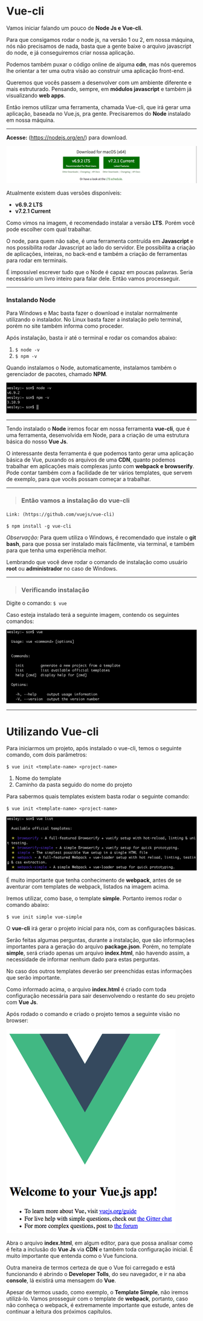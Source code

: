 # Vue-cli

Vamos iniciar falando um pouco de **Node Js e Vue-cli**.

Para que consigamos rodar o node js, na versão 1 ou 2, em nossa máquina, nós não precisamos de nada, basta que a gente baixe o arquivo javascript do node, e já conseguiremos criar nossa aplicação.

Podemos também puxar o código online de alguma **cdn**, mas nós queremos lhe orientar a ter uma outra visão ao construir uma aplicação front-end.

Queremos que vocês passem a desenvolver com um ambiente diferente e mais estruturado. Pensando, sempre, em **módulos javascript** e também já visualizando **web apps**.

Então iremos utilizar uma ferramenta, chamada Vue-cli, que irá gerar uma aplicação, baseada no Vue.js, pra gente. Precisaremos do **Node** instalado em nossa máquina.
 
***

**Acesse:** (https://nodejs.org/en/) para download.

![Node Js](./images/node_versions.png "Node Js")

Atualmente existem duas versões disponíveis:

* **v6.9.2 LTS**
* **v7.2.1 Current**

Como vimos na imagem, é recomendado instalar a versão **LTS**. Porém você pode escolher com qual trabalhar.

O node, para quem não sabe, é uma ferramenta contruída em **Javascript** e nos possibilita rodar Javascript ao lado do servidor. Ele possibilita a criação de aplicações, inteiras, no back-end e também a criação de ferramentas para rodar em terminais.

É impossível escrever tudo que o Node é capaz em poucas palavras. Seria necessário um livro inteiro para falar dele. Então vamos processeguir.

***

### Instalando Node

Para Windows e Mac basta fazer o download e instalar normalmente utilizando o instalador. No Linux basta fazer a instalação pelo terminal, porém no site também informa como proceder.

Após instalação, basta ir até o terminal e rodar os comandos abaixo:

1. `$ node -v`
2. `$ npm -v`

Quando instalamos o Node, automaticamente, instalamos também o gerenciador de pacotes, chamado **NPM**.

![Node Install Version](./images/node_install_version.png "Node Install Version")

***

Tendo instalado o **Node** iremos focar em nossa ferramenta **vue-cli**, que é uma ferramenta, desenvolvida em Node, para a criação de uma estrutura básica do nosso **Vue Js**.

O interessante desta ferramenta é que podemos tanto gerar uma aplicação básica de Vue, puxando os arquivos de uma **CDN**, quanto podemos trabalhar em aplicações mais complexas junto com **webpack e browserify**. Pode contar também com a facilidade de ter vários templates, que servem de exemplo, para que vocês possam começar a trabalhar.

***

> ### Então vamos a instalação do vue-cli

`Link: (https://github.com/vuejs/vue-cli)`

`$ npm install -g vue-cli`

_Observação:_ Para quem utiliza o Windows, é recomendado que instale o **git bash**, para que possa ser instalado mais fácilmente, via terminal, e também para que tenha uma experiência melhor.

Lembrando que você deve rodar o comando de instalação como usuário **root** ou **administrador** no caso de Windows.

***

> ### Verificando instalação

Digite o comando: `$ vue`

Caso esteja instalado terá a seguinte imagem, contendo os seguintes comandos:

![vue-cli](./images/vue-cli.png "vue-cli")

***

# Utilizando Vue-cli

Para iniciarmos um projeto, após instalado o vue-cli, temos o seguinte comando, com dois parâmetros:

`$ vue init <template-name> <project-name>`

1. Nome do template
2. Caminho da pasta seguido do nome do projeto

Para sabermos quais templates existem basta rodar o seguinte comando:

`$ vue init <template-name> <project-name>`

![Vue List](./images/vue-list.png "Vue List")

É muito importante que tenha conhecimento de **webpack**, antes de se aventurar com templates de webpack, listados na imagem acima.

Iremos utilizar, como base, o template **simple**. Portanto iremos rodar o comando abaixo:

`$ vue init simple vue-simple`

O **vue-cli** irá gerar o projeto inicial para nós, com as configurações básicas. 

Serão feitas algumas perguntas, durante a instalação, que são informações importantes para a geração do arquivo **package.json**. Porém, no template **simple**, será criado apenas um arquivo **index.html**, não havendo assim, a necessidade de informar nenhum dado para estas perguntas. 

No caso dos outros templates deverão ser preenchidas estas informações que serão importante.

Como informado acima, o arquivo **index.html** é criado com toda configuração necessária para sair desenvolvendo o restante do seu projeto com **Vue Js**.

Após rodado o comando e criado o projeto temos a seguinte visão no browser:

![Vue Simple Index](./images/vue-simple-index.png "Vue Simple Index")

Abra o arquivo **index.html**, em algum editor, para que possa analisar como é feita a inclusão do **Vue Js** via **CDN** e também toda configuração inicial. É muito importante que entenda como o Vue funciona.

Outra maneira de termos certeza de que o Vue foi carregado e está funcionando é abrindo o **Developer Tolls**, do seu navegador, e ir na aba **console**, lá existirá uma mensagem do **Vue**.

Apesar de termos usado, como exemplo, o **Template Simple**, não iremos utilizá-lo. Vamos prosseguir com o template de **webpack**, portanto, caso não conheça o webpack, é extremamente importante que estude, antes de continuar a leitura dos próximos capítulos.
